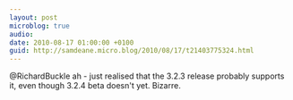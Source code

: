 ```yaml
---
layout: post
microblog: true
audio: 
date: 2010-08-17 01:00:00 +0100
guid: http://samdeane.micro.blog/2010/08/17/t21403775324.html
---
```

@RichardBuckle ah - just realised that the 3.2.3 release probably supports it, even though 3.2.4 beta doesn't yet. Bizarre.

